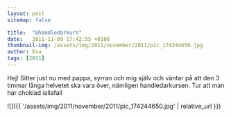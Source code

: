 ```yaml
---
layout: post
sitemap: false

title:  "@handledarkurs"
date:   2011-11-09 17:42:55 +0100
thumbnail-img: /assets/img/2011/november/2011/pic_174244650.jpg
author: Eva
tags: [2011]
---
```


Hej! Sitter just nu med pappa, syrran och mig själv och väntar på att den 3 timmar långa helvetet ska vara över, nämligen handledarkursen. Tur att man har choklad iallafall

![]({{ '/assets/img/2011/november/2011/pic_174244650.jpg'  | relative_url }})

